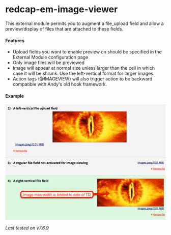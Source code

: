 # redcap-em-image-viewer
This external module permits you to augment a file_upload field and allow a preview/display of files that are attached to these fields.

#### Features
 * Upload fields you want to enable preview on should be specified in the External Module configuration page
 * Only image files will be previewed
 * Image will appear at normal size unless larger than the cell in which case it will be shrunk.  Use the left-vertical format for larger images.
 * Action tags (@IMAGEVIEW) will also trigger action to be backward compatible with Andy's old hook framework.
 
 
#### Example
![Example Survey](docs/example.png)
 
 
*Last tested on v7.6.9*
 
 
